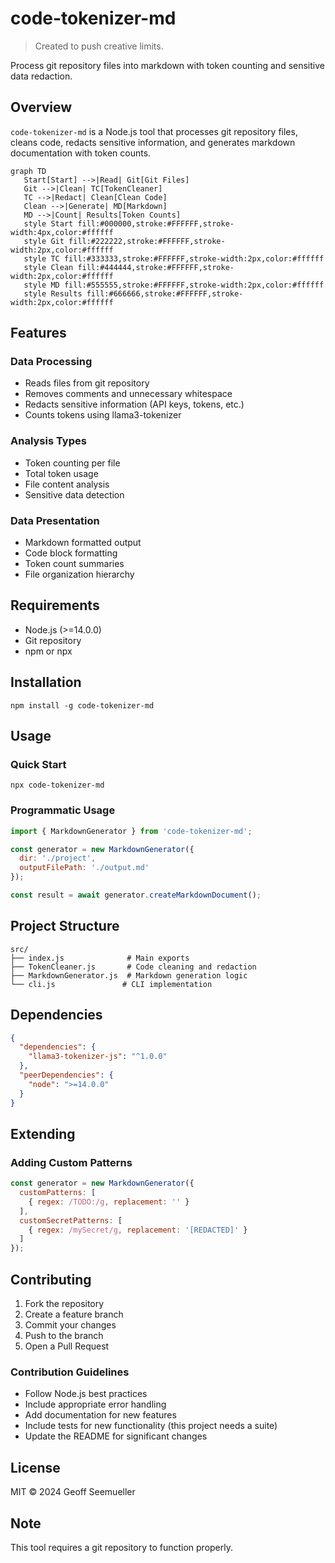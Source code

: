 # code-tokenizer-md

> Created to push creative limits.

Process git repository files into markdown with token counting and sensitive data redaction.

## Overview

`code-tokenizer-md` is a Node.js tool that processes git repository files, cleans code, redacts sensitive information, and generates markdown documentation with token counts.

```mermaid
graph TD
   Start[Start] -->|Read| Git[Git Files]
   Git -->|Clean| TC[TokenCleaner]
   TC -->|Redact| Clean[Clean Code]
   Clean -->|Generate| MD[Markdown]
   MD -->|Count| Results[Token Counts]
   style Start fill:#000000,stroke:#FFFFFF,stroke-width:4px,color:#ffffff
   style Git fill:#222222,stroke:#FFFFFF,stroke-width:2px,color:#ffffff
   style TC fill:#333333,stroke:#FFFFFF,stroke-width:2px,color:#ffffff
   style Clean fill:#444444,stroke:#FFFFFF,stroke-width:2px,color:#ffffff
   style MD fill:#555555,stroke:#FFFFFF,stroke-width:2px,color:#ffffff
   style Results fill:#666666,stroke:#FFFFFF,stroke-width:2px,color:#ffffff
```

## Features

### Data Processing
- Reads files from git repository
- Removes comments and unnecessary whitespace
- Redacts sensitive information (API keys, tokens, etc.)
- Counts tokens using llama3-tokenizer

### Analysis Types
- Token counting per file
- Total token usage
- File content analysis
- Sensitive data detection

### Data Presentation
- Markdown formatted output
- Code block formatting
- Token count summaries
- File organization hierarchy

## Requirements

- Node.js (>=14.0.0)
- Git repository
- npm or npx

## Installation

```shell
npm install -g code-tokenizer-md
```

## Usage

### Quick Start

```shell
npx code-tokenizer-md
```

### Programmatic Usage

```javascript
import { MarkdownGenerator } from 'code-tokenizer-md';

const generator = new MarkdownGenerator({
  dir: './project',
  outputFilePath: './output.md'
});

const result = await generator.createMarkdownDocument();
```

## Project Structure

```
src/
├── index.js              # Main exports
├── TokenCleaner.js       # Code cleaning and redaction
├── MarkdownGenerator.js  # Markdown generation logic
└── cli.js               # CLI implementation
```

## Dependencies

```json
{
  "dependencies": {
    "llama3-tokenizer-js": "^1.0.0"
  },
  "peerDependencies": {
    "node": ">=14.0.0"
  }
}
```

## Extending

### Adding Custom Patterns

```javascript
const generator = new MarkdownGenerator({
  customPatterns: [
    { regex: /TODO:/g, replacement: '' }
  ],
  customSecretPatterns: [
    { regex: /mySecret/g, replacement: '[REDACTED]' }
  ]
});
```

## Contributing

1. Fork the repository
2. Create a feature branch
3. Commit your changes
4. Push to the branch
5. Open a Pull Request

### Contribution Guidelines

- Follow Node.js best practices
- Include appropriate error handling
- Add documentation for new features
- Include tests for new functionality (this project needs a suite)
- Update the README for significant changes

## License
MIT © 2024 Geoff Seemueller

## Note

This tool requires a git repository to function properly.
